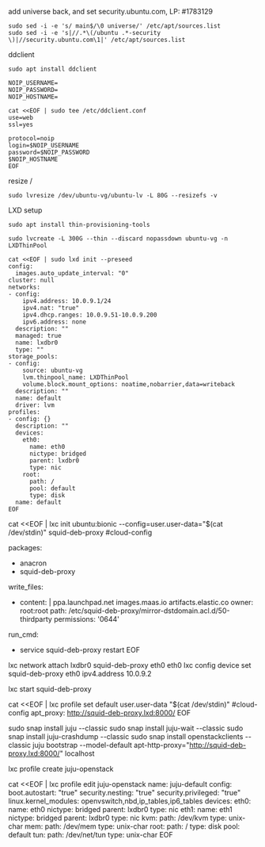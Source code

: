 
add universe back, and set security.ubuntu.com, LP: #1783129

    sudo sed -i -e 's/ main$/\0 universe/' /etc/apt/sources.list
    sudo sed -i -e 's|//.*\(/ubuntu .*-security \)|//security.ubuntu.com\1|' /etc/apt/sources.list


ddclient

    sudo apt install ddclient

```
NOIP_USERNAME=
NOIP_PASSWORD=
NOIP_HOSTNAME=

cat <<EOF | sudo tee /etc/ddclient.conf
use=web
ssl=yes

protocol=noip
login=$NOIP_USERNAME
password=$NOIP_PASSWORD
$NOIP_HOSTNAME
EOF
```

resize /

    sudo lvresize /dev/ubuntu-vg/ubuntu-lv -L 80G --resizefs -v


LXD setup

    sudo apt install thin-provisioning-tools

    sudo lvcreate -L 300G --thin --discard nopassdown ubuntu-vg -n LXDThinPool

```
cat <<EOF | sudo lxd init --preseed
config:
  images.auto_update_interval: "0"
cluster: null
networks:
- config:
    ipv4.address: 10.0.9.1/24
    ipv4.nat: "true"
    ipv4.dhcp.ranges: 10.0.9.51-10.0.9.200
    ipv6.address: none
  description: ""
  managed: true
  name: lxdbr0
  type: ""
storage_pools:
- config:
    source: ubuntu-vg
    lvm.thinpool_name: LXDThinPool
    volume.block.mount_options: noatime,nobarrier,data=writeback
  description: ""
  name: default
  driver: lvm
profiles:
- config: {}
  description: ""
  devices:
    eth0:
      name: eth0
      nictype: bridged
      parent: lxdbr0
      type: nic
    root:
      path: /
      pool: default
      type: disk
  name: default
EOF
```

cat <<EOF | lxc init ubuntu:bionic --config=user.user-data="$(cat /dev/stdin)" squid-deb-proxy
#cloud-config

packages:
  - anacron
  - squid-deb-proxy

write_files:
  - content: |
      ppa.launchpad.net
      images.maas.io
      artifacts.elastic.co
    owner: root:root
    path: /etc/squid-deb-proxy/mirror-dstdomain.acl.d/50-thirdparty
    permissions: '0644'

run_cmd:
  - service squid-deb-proxy restart
EOF



lxc network attach lxdbr0 squid-deb-proxy eth0 eth0
lxc config device set squid-deb-proxy eth0 ipv4.address 10.0.9.2

lxc start squid-deb-proxy

cat <<EOF | lxc profile set default user.user-data "$(cat /dev/stdin)"
#cloud-config
apt_proxy: http://squid-deb-proxy.lxd:8000/
EOF

sudo snap install juju --classic
sudo snap install juju-wait --classic
sudo snap install juju-crashdump --classic
sudo snap install openstackclients --classic
juju bootstrap --model-default apt-http-proxy="http://squid-deb-proxy.lxd:8000/" localhost


lxc profile create juju-openstack

cat <<EOF | lxc profile edit juju-openstack
name: juju-default
config:
  boot.autostart: "true"
  security.nesting: "true"
  security.privileged: "true"
  linux.kernel_modules: openvswitch,nbd,ip_tables,ip6_tables
devices:
  eth0:
    name: eth0
    nictype: bridged
    parent: lxdbr0
    type: nic
  eth1:
    name: eth1
    nictype: bridged
    parent: lxdbr0
    type: nic
  kvm:
    path: /dev/kvm
    type: unix-char
  mem:
    path: /dev/mem
    type: unix-char
  root:
    path: /
    type: disk
    pool: default
  tun:
    path: /dev/net/tun
    type: unix-char
EOF
